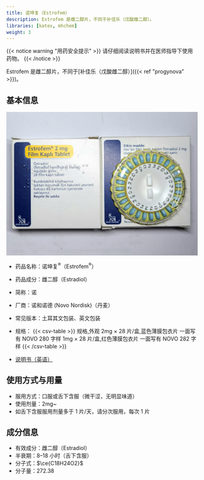 ```yaml
---
title: 诺坤复（Estrofem）
description: Estrofem 是雌二醇片，不同于补佳乐（戊酸雌二醇）。
libraries: [katex, mhchem]
weight: 3
---
```


{{< notice warning "用药安全提示" >}}
请仔细阅读说明书并在医师指导下使用药物。
{{< /notice >}}

Estrofem 是雌二醇片，不同于[补佳乐（戊酸雌二醇）]({{< ref "progynova" >}})。

## 基本信息

![土诺包装](estrofem.png)

- 药品名称：诺坤复<sup>&reg;</sup>（Estrofem<sup>&reg;</sup>）
- 药品成分：雌二醇（Estradiol）
- 简称：诺
- 厂商：诺和诺德 (Novo Nordisk)（丹麦）
- 常见版本：土耳其文包装、英文包装
- 规格：
  {{< csv-table >}}
  规格,外观
  2mg × 28 片/盒,蓝色薄膜包衣片 一面写有 NOVO 280 字样
  1mg × 28 片/盒,红色薄膜包衣片 一面写有 NOVO 282 字样
  {{< /csv-table >}}

- [说明书（英语）](estrofem.pdf)

## 使用方式与用量

- 服用方式：口服或舌下含服（微干涩，无明显味道）
- 使用剂量：2mg~
- 如舌下含服服用剂量多于 1 片/天，请分次服用，每次 1 片

## 成分信息

- 有效成分：雌二醇（Estradiol）
- 半衰期：8–18 小时（舌下含服）
- 分子式：$\ce{C18H24O2}$
- 分子量：272.38
